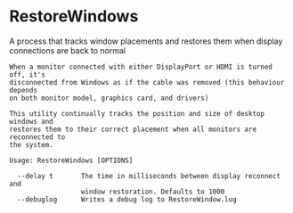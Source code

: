 # RestoreWindows
A process that tracks window placements and restores them when display connections are back to normal

```
When a monitor connected with either DisplayPort or HDMI is turned off, it's
disconnected from Windows as if the cable was removed (this behaviour depends
on both monitor model, graphics card, and drivers)

This utility continually tracks the position and size of desktop windows and
restores them to their correct placement when all monitors are reconnected to
the system.

Usage: RestoreWindows [OPTIONS]
  
  --delay t       The time in milliseconds between display reconnect and
                  window restoration. Defaults to 1000  
  --debuglog      Writes a debug log to RestoreWindow.log
```
